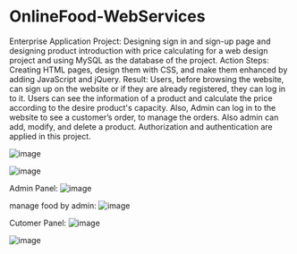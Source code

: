 # OnlineFood-WebServices
Enterprise Application Project: Designing sign in and sign-up page and designing product introduction with price calculating for a web design project and using MySQL
as the database of the project. 
Action Steps: Creating HTML pages, design them with CSS, and make them enhanced by adding JavaScript and jQuery.
Result: Users, before browsing the website, can sign up on the website or if they are already registered, they can log in to it.
Users can see the information of a product and calculate the price according to the desire product's capacity.
Also, Admin can log in to the website to see a customer’s order, to manage the orders. Also admin can add, modify, and delete a product. Authorization and authentication are 
applied in this project.

![image](https://user-images.githubusercontent.com/55413701/127046371-d9c52248-fed3-4fc8-bf93-34e872628548.png)

![image](https://user-images.githubusercontent.com/55413701/127046927-41d0085b-bab5-450c-bb09-0a3b3cc86376.png)

Admin Panel:
![image](https://user-images.githubusercontent.com/55413701/127047076-127b3d50-474a-42a5-9357-d2c25a1ae86f.png)

manage food by admin:
![image](https://user-images.githubusercontent.com/55413701/127047262-8de3ea57-48ba-4c37-86da-99665a16f0f5.png)

Cutomer Panel:
![image](https://user-images.githubusercontent.com/55413701/127047574-d56be9ca-96fa-4dcd-9685-3c8f43785a3b.png)


![image](https://user-images.githubusercontent.com/55413701/127047458-0408403d-cf9d-42c8-8736-1a59e47a669c.png)



